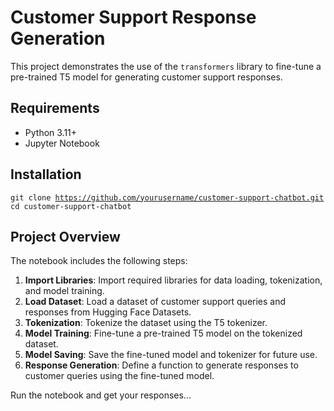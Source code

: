 # Customer Support Response Generation

This project demonstrates the use of the `transformers` library to fine-tune a pre-trained T5 model for generating customer support responses.

## Requirements
- Python 3.11+
- Jupyter Notebook

## Installation
<code>git clone https://github.com/yourusername/customer-support-chatbot.git</code>
<code>cd customer-support-chatbot</code>

## Project Overview

The notebook includes the following steps:

1. **Import Libraries**: Import required libraries for data loading, tokenization, and model training.
2. **Load Dataset**: Load a dataset of customer support queries and responses from Hugging Face Datasets.
3. **Tokenization**: Tokenize the dataset using the T5 tokenizer.
4. **Model Training**: Fine-tune a pre-trained T5 model on the tokenized dataset.
5. **Model Saving**: Save the fine-tuned model and tokenizer for future use.
6. **Response Generation**: Define a function to generate responses to customer queries using the fine-tuned model.

Run the notebook and get your responses...


